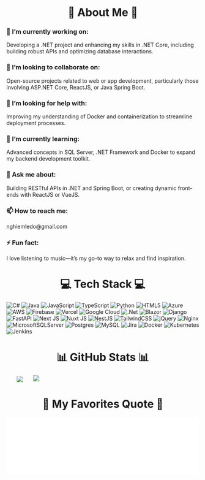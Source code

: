 <h1 align="center">💫 About Me 💫</h1>

<h3>🔭 I’m currently working on:</h3>Developing a .NET project and enhancing my skills in .NET Core, including building robust APIs and optimizing database interactions.<br><h3>👯 I’m looking to collaborate on:</h3>Open-source projects related to web or app development, particularly those involving ASP.NET Core, ReactJS, or Java Spring Boot.<br><h3>🤝 I’m looking for help with:</h3>Improving my understanding of Docker and containerization to streamline deployment processes.<br><h3>🌱 I’m currently learning:</h3>Advanced concepts in SQL Server, .NET Framework and Docker to expand my backend development toolkit.<br><h3>💬 Ask me about:</h3>Building RESTful APIs in .NET and Spring Boot, or creating dynamic front-ends with ReactJS or VueJS.<br><h3>📫 How to reach me:</h3>nghiemledo@gmail.com<br><h3>⚡ Fun fact:</h3>I love listening to music—it’s my go-to way to relax and find inspiration.

<h1 align="center">💻 Tech Stack 💻</h1>

![C#](https://img.shields.io/badge/c%23-%23239120.svg?style=for-the-badge&logo=csharp&logoColor=white) ![Java](https://img.shields.io/badge/java-%23ED8B00.svg?style=for-the-badge&logo=openjdk&logoColor=white) ![JavaScript](https://img.shields.io/badge/javascript-%23323330.svg?style=for-the-badge&logo=javascript&logoColor=%23F7DF1E) ![TypeScript](https://img.shields.io/badge/typescript-%23007ACC.svg?style=for-the-badge&logo=typescript&logoColor=white) ![Python](https://img.shields.io/badge/python-3670A0?style=for-the-badge&logo=python&logoColor=ffdd54) ![HTML5](https://img.shields.io/badge/html5-%23E34F26.svg?style=for-the-badge&logo=html5&logoColor=white) ![Azure](https://img.shields.io/badge/azure-%230072C6.svg?style=for-the-badge&logo=microsoftazure&logoColor=white) ![AWS](https://img.shields.io/badge/AWS-%23FF9900.svg?style=for-the-badge&logo=amazon-aws&logoColor=white) ![Firebase](https://img.shields.io/badge/firebase-%23039BE5.svg?style=for-the-badge&logo=firebase) ![Vercel](https://img.shields.io/badge/vercel-%23000000.svg?style=for-the-badge&logo=vercel&logoColor=white) ![Google Cloud](https://img.shields.io/badge/GoogleCloud-%234285F4.svg?style=for-the-badge&logo=google-cloud&logoColor=white) ![.Net](https://img.shields.io/badge/.NET-5C2D91?style=for-the-badge&logo=.net&logoColor=white) ![Blazor](https://img.shields.io/badge/blazor-%235C2D91.svg?style=for-the-badge&logo=blazor&logoColor=white) ![Django](https://img.shields.io/badge/django-%23092E20.svg?style=for-the-badge&logo=django&logoColor=white) ![FastAPI](https://img.shields.io/badge/FastAPI-005571?style=for-the-badge&logo=fastapi) ![Next JS](https://img.shields.io/badge/Next-black?style=for-the-badge&logo=next.js&logoColor=white) ![Nuxt JS](https://img.shields.io/badge/Nuxt-002E3B?style=for-the-badge&logo=nuxt.js&logoColor=#00DC82) ![NestJS](https://img.shields.io/badge/nestjs-%23E0234E.svg?style=for-the-badge&logo=nestjs&logoColor=white) ![TailwindCSS](https://img.shields.io/badge/tailwindcss-%2338B2AC.svg?style=for-the-badge&logo=tailwind-css&logoColor=white) ![jQuery](https://img.shields.io/badge/jquery-%230769AD.svg?style=for-the-badge&logo=jquery&logoColor=white) ![Nginx](https://img.shields.io/badge/nginx-%23009639.svg?style=for-the-badge&logo=nginx&logoColor=white) ![MicrosoftSQLServer](https://img.shields.io/badge/Microsoft%20SQL%20Server-CC2927?style=for-the-badge&logo=microsoft%20sql%20server&logoColor=white) ![Postgres](https://img.shields.io/badge/postgres-%23316192.svg?style=for-the-badge&logo=postgresql&logoColor=white) ![MySQL](https://img.shields.io/badge/mysql-4479A1.svg?style=for-the-badge&logo=mysql&logoColor=white) ![Jira](https://img.shields.io/badge/jira-%230A0FFF.svg?style=for-the-badge&logo=jira&logoColor=white) ![Docker](https://img.shields.io/badge/docker-%230db7ed.svg?style=for-the-badge&logo=docker&logoColor=white) ![Kubernetes](https://img.shields.io/badge/kubernetes-%23326ce5.svg?style=for-the-badge&logo=kubernetes&logoColor=white) ![Jenkins](https://img.shields.io/badge/jenkins-%232C5263.svg?style=for-the-badge&logo=jenkins&logoColor=white)

<h1 align="center">📊 GitHub Stats 📊</h1>

<div align=center>
  <a href="#" title="NghiemLeDo">
    <img width="315" align="center" src="https://github-readme-stats.vercel.app/api/top-langs/?username=nghiemledo&text_color=ffffff&icon_color=61dafb&layout=compact&border_color=61dafb&hide_border=true&theme=tokyonight" />
  </a>
  <a href="#" title="NghiemLeDo">
    <img align="right" width="434" src="https://github-readme-stats.vercel.app/api?username=nghiemledo&show_icons=true&theme=tokyonight&hide_border=true&text_color=ffffff" />
  </a>
</div>

<h1 align="center">📑 My Favorites Quote 📑</h1>

<a href="#" target="_blank">
  <img src="svg/ledonghiem-quotes.svg" width="846" height="150" alt="nghiemledo-quote" />
</a>
